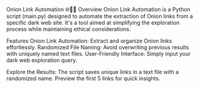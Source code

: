 Onion Link Automation 🌐🕵️‍♂️
Overview
Onion Link Automation is a Python script (main.py) designed to automate the extraction of Onion links from a specific dark web site. It's a tool aimed at simplifying the exploration process while maintaining ethical considerations.

Features
Onion Link Automation: Extract and organize Onion links effortlessly.
Randomized File Naming: Avoid overwriting previous results with uniquely named text files.
User-Friendly Interface: Simply input your dark web exploration query.

Explore the Results:
The script saves unique links in a text file with a randomized name.
Preview the first 5 links for quick insights.
